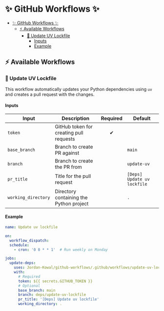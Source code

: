 # ✨ GitHub Workflows ✨

- [✨ GitHub Workflows ✨](#-github-workflows-)
  - [⚡ Available Workflows](#-available-workflows)
    - [🤖 Update UV Lockfile](#-update-uv-lockfile)
      - [Inputs](#inputs)
      - [Example](#example)

## ⚡ Available Workflows

### 🤖 Update UV Lockfile

This workflow automatically updates your Python dependencies using `uv` and creates a pull request with the changes.

#### Inputs

| Input | Description | Required | Default |
|-------|-------------|:---------:|---------|
| `token` | GitHub token for creating pull requests | ✔︎ |  |
| `base_branch` | Branch to create PR against |  | `main` |
| `branch` | Branch to create the PR from |  | `update-uv` |
| `pr_title` | Title for the pull request |  | `[Deps] Update uv lockfile` |
| `working_directory` | Directory containing the Python project |  | `.` |

#### Example

```yaml
name: Update uv lockfile

on:
  workflow_dispatch:
  schedule:
    - cron: '0 0 * * 1'  # Run weekly on Monday

jobs:
  update-deps:
    uses: Jordan-Kowal/github-workflows/.github/workflows/update-uv-lockfile.yml@main
    with:
      # Required
      token: ${{ secrets.GITHUB_TOKEN }}
      # Optional
      base_branch: main
      branch: deps/update-uv-lockfile
      pr_title: '[Deps] Update uv lockfile'
      working_directory: .
```
